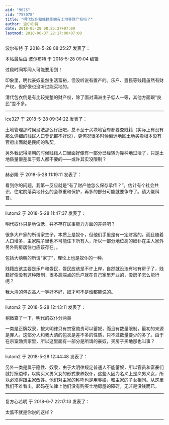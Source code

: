 ```yaml
---
aid: "9025"
zid: "755078"
title: "明代奴仆和贱籍能拥有土地等财产权吗？"
author: 波尔布特
date: 2018-05-28 08:25:27+07:00
lastmod: 2018-06-07 22:17:00+07:00
---
```


波尔布特 于 2018-5-28 08:25:27 发表了：

本帖最后由 波尔布特 于 2018-5-28 09:04 编辑

过段时间写同人可能要用到！

印象里，明代豪奴虽然生活富裕，但没听说有置产的。乐户、疍民等贱籍虽然有财产权，但好像也没听过能买地的。

清代包衣倒是有比较完整的财产权，除了面对满洲主子低人一等，其他方面跟“良民”差不多。

---

ice327 于 2018-5-28 09:34:22 发表了：

土地管理那时候没法那么仔细吧，总不至于买块地官府都要查贱籍（实际上有没有那么详细的贱民人口登记都不好说），更何况很多时候偏远地区土地买卖根本没有官府出面就是民间的私契。

另外我记得清朝的时候贱籍人口里面好像有一部分已经转为靠种地过活了，只是土地质量很差属于旁人都不要的――或许其实没限制？

---

赫必隆 于 2018-5-28 11:19:11 发表了：

看到你的问题，我第一反应就是“有了财产他怎么保存承传？”。估计有个社会共识，住宅院落菜地什么的会尊重和保护，再多的部分可能就要争夺了。请大佬科普。

---

liutom2 于 2018-5-28 11:47:37 发表了：

明代奴仆只是地位低，并不存在民事能力方面的差异吧？

很多大户家的所谓家生子，本质上是奴仆，但他们手里是有一定财富的，而且随着人口增多，主家院子里也不可能住下所有人，所以一部分地位高的奴仆在主人家外另外购房居住也应该存在。。

包括大萌朝的所谓“家丁”，理论上也是奴仆的一种。

贱籍应该主要是乐户和疍民，疍民应该是不许上岸，自然就没法有地有房子了，贱籍好像没有这种限制，很多高端点的乐户就在自己家里开业的，没房子怎么能行呢？

我大清的包衣高人一等好不好，奴才可不是谁都能说的。

---

liutom2 于 2018-5-28 12:43:11 发表了：

稍微查了一下，明代的奴仆分两类

一类是正牌奴隶，按大明律只有宗室勋贵可以蓄奴，而且有数量限制，最初的来源是罪人。这部分人和我大清的包衣是差不多的性质，只不过数量要少的多了。由于在宗室勋贵家里，所以这里面有一部分是所谓的豪奴，买房子买地那也叫事？

---

liutom2 于 2018-5-28 12:44:48 发表了：

另外一类是属于隐性、奴隶，由于大明律规定普通人不能蓄奴，所以官员和富豪们就打擦边球，以购买义男义女的形式豢养奴仆，这些人因为名义上是义男义女，所以必须得跟主家改姓。他们对主家的称呼也是用爹娘，和主家的子女相同。从这里我们不难看出，起码在法律上他们没有购买土地房屋的障碍，无非是没钱而已。

---

复方心若明 于 2018-6-7 22:17:13 发表了：

太监不就是你说的这样？

---
